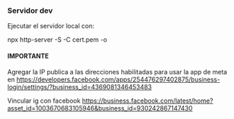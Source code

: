 ### Servidor dev

Ejecutar el servidor local con:

npx http-server -S -C cert.pem -o

#### IMPORTANTE

Agregar la IP publica a las direcciones habilitadas para usar la app de meta en
https://developers.facebook.com/apps/254476297402875/business-login/settings/?business_id=4369081346453483

Vincular ig con facebook
https://business.facebook.com/latest/home?asset_id=1003670683105946&business_id=930242867147430
